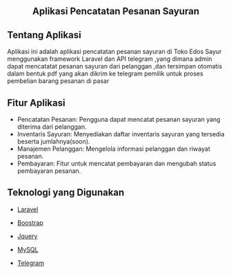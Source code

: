 
<center>
  <h2>Aplikasi Pencatatan Pesanan Sayuran</h2>
</center>



## Tentang Aplikasi

Aplikasi ini adalah aplikasi pencatatan pesanan sayuran di Toko Edos Sayur menggunakan framework Laravel dan API telegram ,yang dimana admin dapat mencatatat pesanan sayuran dari pelanggan ,dan tersimpan otomatis dalam bentuk pdf yang akan dikrim ke telegram pemilik untuk proses pembelian barang pesanan di pasar 


## Fitur Aplikasi

- Pencatatan Pesanan: Pengguna dapat mencatat pesanan sayuran yang diterima dari pelanggan.
- Inventaris Sayuran: Menyediakan daftar inventaris sayuran yang tersedia beserta jumlahnya(soon).
- Manajemen Pelanggan: Mengelola informasi pelanggan dan riwayat pesanan.
- Pembayaran: Fitur untuk mencatat pembayaran dan mengubah status pembayaran pesanan.


## Teknologi yang Digunakan

- [Laravel](https://laravel.com/)

- [Boostrap](https://getbootstrap.com/)

- [Jquery](https://jquery.com/)

- [MySQL](https://www.mysql.com/)

- [Telegram](https://web.telegram.org/a/)



  





